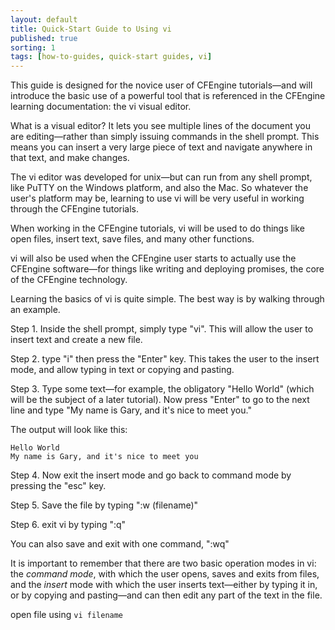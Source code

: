 ```yaml
---
layout: default
title: Quick-Start Guide to Using vi
published: true
sorting: 1
tags: [how-to-guides, quick-start guides, vi]
---
```



This guide is designed for the novice user of CFEngine tutorials—and will introduce the basic
use of a powerful tool that is referenced in the CFEngine learning documentation: the vi visual editor.

What is a visual editor? It lets you see multiple lines of the document you are editing—rather than
simply issuing commands in the shell prompt. This means you can insert a very large piece of text
and navigate anywhere in that text, and make changes.

The vi editor was developed for unix—but can run from any shell prompt, like PuTTY on the Windows platform,
and also the Mac. So whatever the user's platform may be, learning to use vi will be very useful in working
through the CFEngine tutorials.

When working in the CFEngine tutorials, vi will be used to do things like open files, insert text,
save files, and many other functions.

vi will also be used when the CFEngine user starts to actually use the CFEngine software—for things
like writing and deploying promises, the core of the CFEngine technology.

Learning the basics of vi is quite simple. The best way is by walking through an example.

Step 1. Inside the shell prompt, simply type "vi". This will allow the user to insert text and create a new file.

Step 2. type "i" then press the "Enter" key. This takes the user to the insert mode, and allow typing in text or copying and pasting.

Step 3. Type some text—for example, the  obligatory "Hello World" (which will be the subject of a later tutorial).
Now press "Enter" to go to the next line and type "My name is Gary, and it's nice to meet you."

The output will look like this:

```
Hello World
My name is Gary, and it's nice to meet you
```

Step 4. Now exit the insert mode and go back to command mode by pressing the "esc" key.

Step 5. Save the file by typing ":w (filename)"

Step 6. exit vi by typing ":q"

You can also save and exit with one command, ":wq"

It is important to remember that there are two basic operation modes in vi: the _command mode_, with which the user opens, saves and
exits from files, and the _insert_ mode with which the user inserts text—either by typing it in, or by copying and pasting—and can
then edit any part of the text in the file.

open file using `vi filename`
